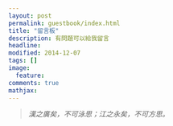 ```yaml
---
layout: post
permalink: guestbook/index.html
title: "留言板"
description: 有問題可以給我留言
headline: 
modified: 2014-12-07
tags: []
image: 
  feature: 
comments: true
mathjax: 
---
```

> *漢之廣矣，不可泳思；江之永矣，不可方思。*
